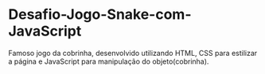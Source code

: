 # Desafio-Jogo-Snake-com-JavaScript

Famoso jogo da cobrinha, desenvolvido utilizando HTML, CSS para estilizar a página e JavaScript para manipulação do objeto(cobrinha).